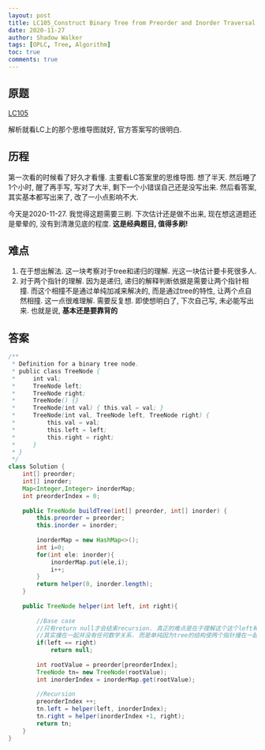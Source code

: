 ```yaml
---
layout: post
title: LC105_Construct Binary Tree from Preorder and Inorder Traversal
date: 2020-11-27
author: Shadow Walker
tags: [OPLC, Tree, Algorithm]
toc: true
comments: true
---
```


## 原题

[LC105](https://leetcode.com/problems/construct-binary-tree-from-preorder-and-inorder-traversal/)

解析就看LC上的那个思维导图就好, 官方答案写的很明白. 

## 历程

第一次看的时候看了好久才看懂. 主要看LC答案里的思维导图. 想了半天.
然后睡了1个小时, 醒了再手写, 写对了大半, 剩下一个小错误自己还是没写出来. 然后看答案, 其实基本都写出来了, 改了一小点影响不大. 

今天是2020-11-27. 我觉得这题需要三刷. 下次估计还是做不出来, 现在想这道题还是晕晕的, 没有到清澈见底的程度. **这是经典题目, 值得多刷!** 

## 难点

1. 在于想出解法. 这一块考察对于tree和递归的理解. 光这一块估计要卡死很多人. 
2. 对于两个指针的理解. 因为是递归, 递归的解释判断依据是需要让两个指针相撞. 而这个相撞不是通过单纯加减来解决的, 而是通过tree的特性, 让两个点自然相撞. 这一点很难理解. 需要反复想. 即使想明白了, 下次自己写, 未必能写出来. 也就是说, **基本还是要靠背的**

## 答案

```java
/**
 * Definition for a binary tree node.
 * public class TreeNode {
 *     int val;
 *     TreeNode left;
 *     TreeNode right;
 *     TreeNode() {}
 *     TreeNode(int val) { this.val = val; }
 *     TreeNode(int val, TreeNode left, TreeNode right) {
 *         this.val = val;
 *         this.left = left;
 *         this.right = right;
 *     }
 * }
 */
class Solution {
    int[] preorder;
    int[] inorder;
    Map<Integer,Integer> inorderMap;
    int preorderIndex = 0;
    
    public TreeNode buildTree(int[] preorder, int[] inorder) {
        this.preorder = preorder;
        this.inorder = inorder;
        
        inorderMap = new HashMap<>();
        int i=0;
        for(int ele: inorder){
            inorderMap.put(ele,i);
            i++;
        }
        return helper(0, inorder.length);
    }
    
    public TreeNode helper(int left, int right){
        
        //Base case
        //只有return null才会结束recursion. 真正的难点是在于理解这个这个left和right会如何撞在一起. 
        //其实撞在一起并没有任何数学关系. 而是单纯因为tree的结构使两个指针撞在一起. 这是这道题最精妙的地方. 
        if(left == right)
            return null;
        
        int rootValue = preorder[preorderIndex];
        TreeNode tn= new TreeNode(rootValue);
        int inorderIndex = inorderMap.get(rootValue);
        
        //Recursion
        preorderIndex ++;
        tn.left = helper(left, inorderIndex);
        tn.right = helper(inorderIndex +1, right);
        return tn;
    }
}
```